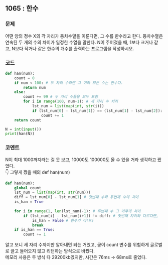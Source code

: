 ## 1065 : 한수
### 문제
어떤 양의 정수 X의 각 자리가 등차수열을 이룬다면, 그 수를 한수라고 한다. 등차수열은 연속된 두 개의 수의 차이가 일정한 수열을 말한다. N이 주어졌을 때, 1보다 크거나 같고, N보다 작거나 같은 한수의 개수를 출력하는 프로그램을 작성하시오. 
### 코드
```python
def han(num):
    count = 0
    if num < 100: # 두 자리 수라면 그 이하 모든 수는 한수다.
        return num
    else:
        count += 99 # 두 자리 수들을 모두 포함
        for i in range(100, num+1): # 세 자리 수 처리
            lst_num = list(map(int, str(i)))
            if (lst_num[0] - lst_num[1]) == (lst_num[1] - lst_num[2]):
                count += 1
    return count

N = int(input())
print(han(N))
```
### 코멘트
N이 최대 1000까지라는 걸 못 보고, 10000도 100000도 올 수 있을 거라 생각하고 짰었다. 
<br>👇 그렇게 짰을 때의 def han(num)
```python
def han(num):
    global count
    lst_num = list(map(int, str(num)))
    diff = lst_num[0] - lst_num[1] # 첫번째 수와 두번재 수의 차이
    is_han = True
    
    for i in range(1, len(lst_num)-1): # 두번째 수 그 이후의 차이
        if (lst_num[i] - lst_num[i+1]) != diff: # 첫번째 차이와 다르다면,
            is_han = False # 한수가 아니다
            break    
    if is_han == True:
        count += 1
```
알고 보니 세 자리 수까지만 알아내면 되는 거였고, 굳이 count 변수를 위험하게 글로벌로 끌고 들어오지 않고 리턴하는 방식으로 바꿨다.
<br> 메모리 사용은 두 방식 다 29200kb였지만, 시간은 76ms -> 68ms로 줄었다.<br>